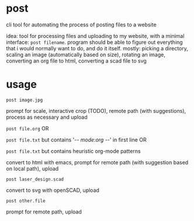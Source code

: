 # post
cli tool for automating the process of posting files to a website

idea: tool for processing files and uploading to my website, with a minimal interface: `post filename`. program should be able to figure out everything that i would normally want to do, and do it itself. mostly: picking a directory, scaling an image (automatically based on size), rotating an image, converting an org file to html, converting a scad file to svg

# usage
`post image.jpg`

  prompt for scale, interactive crop (TODO), remote path (with suggestions), process as necessary and upload

`post file.org` OR

`post file.txt` but contains '-*- mode:org -*-' in first line OR

`post file.txt` but contains heuristic org-mode patterns

  convert to html with emacs, prompt for remote path (with suggestion based on local path), upload

`post laser_design.scad`

  convert to svg with openSCAD, upload

`post other.file`

  prompt for remote path, upload
